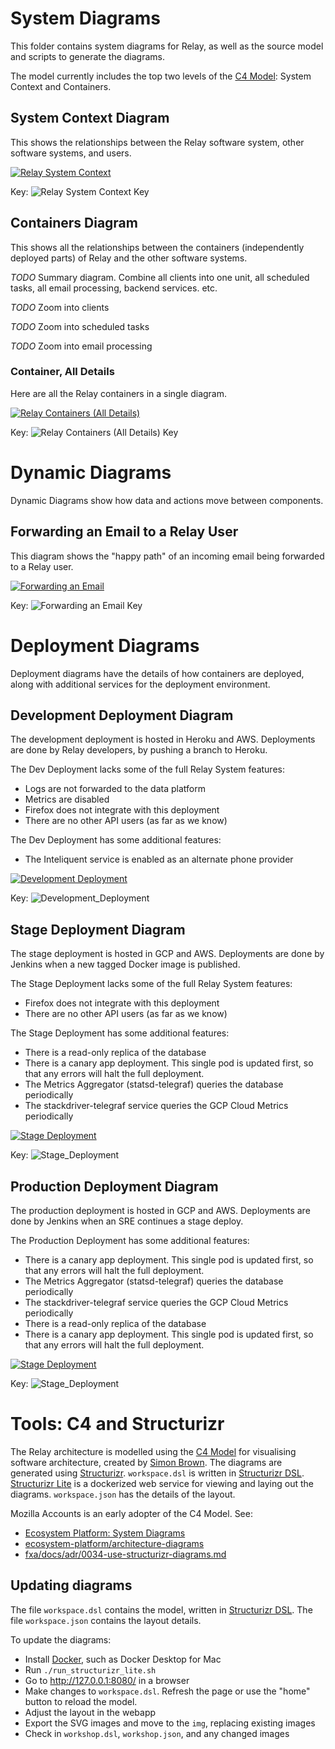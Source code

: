 <!-- vim: set textwidth=88 ft=markdown syntax=markdown -->

# System Diagrams

This folder contains system diagrams for Relay, as well as the source model and
scripts to generate the diagrams.

The model currently includes the top two levels of the [C4 Model][]: System
Context and Containers.

## System Context Diagram

This shows the relationships between the Relay software system, other software systems,
and users.

[![Relay System Context](./img/structurizr-1-RelaySystemContext.svg)](./img/structurizr-1-RelaySystemContext.svg)

Key:
![Relay System Context Key](./img/structurizr-1-RelaySystemContext-key.svg)

## Containers Diagram

This shows all the relationships between the containers (independently deployed
parts) of Relay and the other software systems.

_TODO_ Summary diagram. Combine all clients into one unit, all scheduled tasks,
all email processing, backend services. etc.

_TODO_ Zoom into clients

_TODO_ Zoom into scheduled tasks

_TODO_ Zoom into email processing

### Container, All Details

Here are all the Relay containers in a single diagram.

[![Relay Containers (All Details)](./img/structurizr-1-RelayContainersAllDetails.svg)](./img/structurizr-1-RelayContainersAllDetails.svg)

Key:
![Relay Containers (All Details) Key](./img/structurizr-1-RelayContainersAllDetails-key.svg)

# Dynamic Diagrams

Dynamic Diagrams show how data and actions move between components.

## Forwarding an Email to a Relay User

This diagram shows the "happy path" of an incoming email being forwarded to a Relay user.

[![Forwarding an Email](./img/structurizr-1-forward_process.svg)](./img/structurizr-1-forward_process.svg)

Key:
![Forwarding an Email Key](./img/structurizr-1-forward_process-key.svg)

# Deployment Diagrams

Deployment diagrams have the details of how containers are deployed, along with
additional services for the deployment environment.

## Development Deployment Diagram

The development deployment is hosted in Heroku and AWS. Deployments are done by Relay
developers, by pushing a branch to Heroku.

The Dev Deployment lacks some of the full Relay System features:

- Logs are not forwarded to the data platform
- Metrics are disabled
- Firefox does not integrate with this deployment
- There are no other API users (as far as we know)

The Dev Deployment has some additional features:

- The Inteliquent service is enabled as an alternate phone provider

[![Development Deployment](./img/structurizr-1-RelayDevelopmentDeployment.svg)](./img/structurizr-1-RelayDevelopmentDeployment.svg)

Key:
![Development_Deployment](./img/structurizr-1-RelayDevelopmentDeployment-key.svg)

## Stage Deployment Diagram

The stage deployment is hosted in GCP and AWS. Deployments are done by Jenkins
when a new tagged Docker image is published.

The Stage Deployment lacks some of the full Relay System features:

- Firefox does not integrate with this deployment
- There are no other API users (as far as we know)

The Stage Deployment has some additional features:

- There is a read-only replica of the database
- There is a canary app deployment. This single pod is updated first, so that any errors
  will halt the full deployment.
- The Metrics Aggregator (statsd-telegraf) queries the database periodically
- The stackdriver-telegraf service queries the GCP Cloud Metrics periodically

[![Stage Deployment](./img/structurizr-1-RelayStageDeployment.svg)](./img/structurizr-1-RelayStageDeployment.svg)

Key:
![Stage_Deployment](./img/structurizr-1-RelayStageDeployment-key.svg)

## Production Deployment Diagram

The production deployment is hosted in GCP and AWS. Deployments are done by Jenkins
when an SRE continues a stage deploy.

The Production Deployment has some additional features:

- There is a canary app deployment. This single pod is updated first, so that any errors
  will halt the full deployment.
- The Metrics Aggregator (statsd-telegraf) queries the database periodically
- The stackdriver-telegraf service queries the GCP Cloud Metrics periodically
- There is a read-only replica of the database
- There is a canary app deployment. This single pod is updated first, so that any errors
  will halt the full deployment.

[![Stage Deployment](./img/structurizr-1-RelayStageDeployment.svg)](./img/structurizr-1-RelayStageDeployment.svg)

Key:
![Stage_Deployment](./img/structurizr-1-RelayStageDeployment-key.svg)

# Tools: C4 and Structurizr

The Relay architecture is modelled using the [C4 Model][] for visualising
software architecture, created by [Simon Brown][]. The diagrams are generated
using [Structurizr][]. `workspace.dsl` is written in [Structurizr DSL][].
[Structurizr Lite][] is a dockerized web service for viewing and laying out the
diagrams. `workspace.json` has the details of the layout.

Mozilla Accounts is an early adopter of the C4 Model. See:

- [Ecosystem Platform: System Diagrams](https://mozilla.github.io/ecosystem-platform/reference/system-diagrams)
- [ecosystem-platform/architecture-diagrams](https://github.com/mozilla/ecosystem-platform/tree/master/architecture-diagrams)
- [fxa/docs/adr/0034-use-structurizr-diagrams.md](https://github.com/mozilla/fxa/blob/main/docs/adr/0034-use-structurizr-diagrams.md)

[C4 Model]: https://c4model.com/
[Simon Brown]: https://simonbrown.je/
[Structurizr]: https://structurizr.com/
[Structurizr DSL]: https://docs.structurizr.com/dsl
[Structurizr Lite]: https://docs.structurizr.com/lite

## Updating diagrams

The file `workspace.dsl` contains the model, written in [Structurizr DSL][]. The file
`workspace.json` contains the layout details.

To update the diagrams:

- Install [Docker][], such as Docker Desktop for Mac
- Run `./run_structurizr_lite.sh`
- Go to <http://127.0.0.1:8080/> in a browser
- Make changes to `workspace.dsl`. Refresh the page or use the "home" button to reload
  the model.
- Adjust the layout in the webapp
- Export the SVG images and move to the `img`, replacing existing images
- Check in `workshop.dsl`, `workshop.json`, and any changed images

[Docker]: https://www.docker.com/
